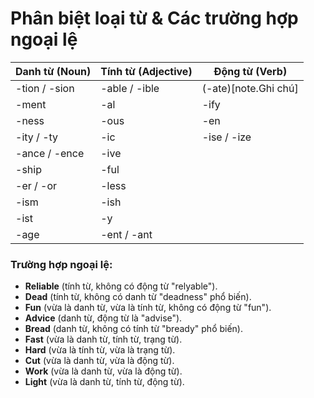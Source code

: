 # Phân biệt loại từ & Các trường hợp ngoại lệ

| **Danh từ (Noun)** | **Tính từ (Adjective)** | **Động từ (Verb)**   |
|--------------------|-------------------------|----------------------|
| -tion / -sion      | -able / -ible           | (-ate)[note.Ghi chú] |
| -ment              | -al                     | -ify                 |
| -ness              | -ous                    | -en                  |
| -ity / -ty         | -ic                     | -ise / -ize          |
| -ance / -ence      | -ive                    |                      |
| -ship              | -ful                    |                      |
| -er / -or          | -less                   |                      |
| -ism               | -ish                    |                      |
| -ist               | -y                      |                      |
| -age               | -ent / -ant             |                      |

### **Trường hợp ngoại lệ:**  
- **Reliable** (tính từ, không có động từ "relyable").  
- **Dead** (tính từ, không có danh từ "deadness" phổ biến).  
- **Fun** (vừa là danh từ, vừa là tính từ, không có động từ "fun").  
- **Advice** (danh từ, động từ là "advise").  
- **Bread** (danh từ, không có tính từ "bready" phổ biến).  
- **Fast** (vừa là danh từ, tính từ, trạng từ).  
- **Hard** (vừa là tính từ, vừa là trạng từ).  
- **Cut** (vừa là danh từ, vừa là động từ).  
- **Work** (vừa là danh từ, vừa là động từ).  
- **Light** (vừa là danh từ, tính từ, động từ).  